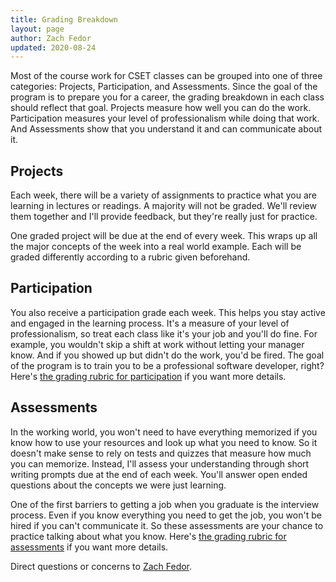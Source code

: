 ```yaml
---
title: Grading Breakdown
layout: page
author: Zach Fedor
updated: 2020-08-24
---
```


Most of the course work for CSET classes can be grouped into one of three categories: Projects, Participation, and Assessments. Since the goal of the program is to prepare you for a career, the grading breakdown in each class should reflect that goal. Projects measure how well you can do the work. Participation measures your level of professionalism while doing that work. And Assessments show that you understand it and can communicate about it.

## Projects

Each week, there will be a variety of assignments to practice what you are learning in lectures or readings. A majority will not be graded. We'll review them together and I'll provide feedback, but they're really just for practice.

One graded project will be due at the end of every week. This wraps up all the major concepts of the week into a real world example. Each will be graded differently according to a rubric given beforehand.


## Participation

You also receive a participation grade each week. This helps you stay active and engaged in the learning process. It's a measure of your level of professionalism, so treat each class like it's your job and you'll do fine. For example, you wouldn't skip a shift at work without letting your manager know. And if you showed up but didn't do the work, you'd be fired. The goal of the program is to train you to be a professional software developer, right? Here's [the grading rubric for participation](/first-year/policies/participation) if you want more details.


## Assessments

In the working world, you won't need to have everything memorized if you know how to use your resources and look up what you need to know. So it doesn't make sense to rely on tests and quizzes that measure how much you can memorize. Instead, I'll assess your understanding through short writing prompts due at the end of each week. You'll answer open ended questions about the concepts we were just learning.

One of the first barriers to getting a job when you graduate is the interview process. Even if you know everything you need to get the job, you won't be hired if you can't communicate it. So these assessments are your chance to practice talking about what you know. Here's [the grading rubric for assessments](/first-year/policies/assessments) if you want more details.

<p class="message">
  Direct questions or concerns to <a href="mailto:fedor@stevenscollege.edu">Zach Fedor</a>.
</p>

